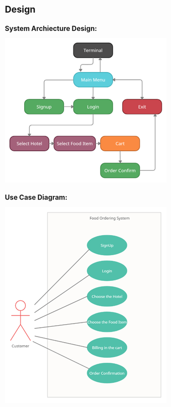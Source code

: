 # Design

## System Archiecture Design:
![System Architecture Diagram](arch.png)


## Use Case Diagram:
![UseCase Diagram](Usecase.png)

